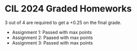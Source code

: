# CIL 2024 Graded Homeworks

3 out of 4 are required to get a +0.25 on the final grade.

- Assignment 1: Passed with max points
- Assignment 2: Paased with max points
- Assignment 3: Passed with max points
